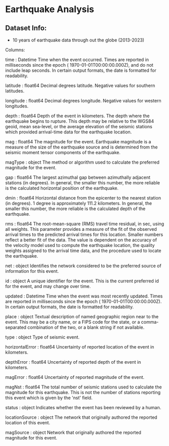 # Earthquake Analysis

## Dataset Info:

- 10 years of earthquake data through out the globe (2013-2023)

Columns:

time : Datetime
        Time when the event occurred. Times are reported in milliseconds since the epoch ( 1970-01-01T00:00:00.000Z), and do not include leap seconds. In certain output formats, the date is formatted for readability.

latitude : float64
        Decimal degrees latitude. Negative values for southern latitudes.

longitude : float64
        Decimal degrees longitude. Negative values for western longitudes.

depth : float64
        Depth of the event in kilometers. The depth where the earthquake begins to rupture. This depth may be relative to the WGS84 geoid, mean sea-level, or the average elevation of the seismic stations which provided arrival-time data for the earthquake location.

mag : float64
        The magnitude for the event. Earthquake magnitude is a measure of the size of the earthquake source and is determined from the seismic moment tensor components of the earthquake.

magType : object
        The method or algorithm used to calculate the preferred magnitude for the event.

gap : float64
        The largest azimuthal gap between azimuthally adjacent stations (in degrees). In general, the smaller this number, the more reliable is the calculated horizontal position of the earthquake.

dmin : float64
        Horizontal distance from the epicenter to the nearest station (in degrees). 1 degree is approximately 111.2 kilometers. In general, the smaller this number, the more reliable is the calculated depth of the earthquake.

rms : float64
        The root-mean-square (RMS) travel time residual, in sec, using all weights. This parameter provides a measure of the fit of the observed arrival times to the predicted arrival times for this location. Smaller numbers reflect a better fit of the data. The value is dependent on the accuracy of the velocity model used to compute the earthquake location, the quality weights assigned to the arrival time data, and the procedure used to locate the earthquake.

net : object
        Identifies the network considered to be the preferred source of information for this event.

id : object
        A unique identifier for the event. This is the current preferred id for the event, and may change over time.

updated : Datetime
        Time when the event was most recently updated. Times are reported in milliseconds since the epoch ( 1970-01-01T00:00:00.000Z). In certain output formats, the date is formatted for readability.

place : object
        Textual description of named geographic region near to the event. This may be a city name, or a FIPS code for the state, or a comma-separated combination of the two, or a blank string if not available.

type : object
        Type of seismic event.

horizontalError : float64
        Uncertainty of reported location of the event in kilometers.

depthError : float64
        Uncertainty of reported depth of the event in kilometers.

magError : float64
        Uncertainty of reported magnitude of the event.

magNst : float64
        The total number of seismic stations used to calculate the magnitude for this earthquake. This is not the number of stations reporting this event which is given by the 'nst' field.

status : object
        Indicates whether the event has been reviewed by a human.

locationSource : object
        The network that originally authored the reported location of this event.

magSource : object
        Network that originally authored the reported magnitude for this event.